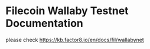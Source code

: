 # Filecoin Wallaby Testnet Documentation

please check https://kb.factor8.io/en/docs/fil/wallabynet
